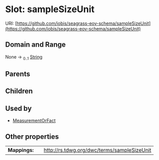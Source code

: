 
# Slot: sampleSizeUnit



URI: [https://github.com/iobis/seagrass-eov-schema/sampleSizeUnit](https://github.com/iobis/seagrass-eov-schema/sampleSizeUnit)


## Domain and Range

None &#8594;  <sub>0..1</sub> [String](types/String.md)

## Parents


## Children


## Used by

 * [MeasurementOrFact](MeasurementOrFact.md)

## Other properties

|  |  |  |
| --- | --- | --- |
| **Mappings:** | | http://rs.tdwg.org/dwc/terms/sampleSizeUnit |